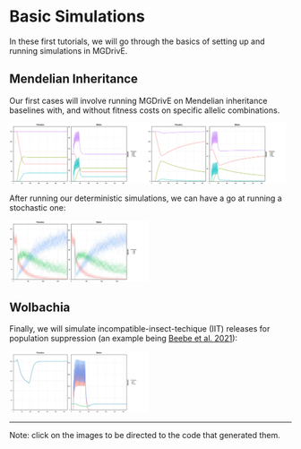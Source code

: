 # Basic Simulations

In these first tutorials, we will go through the basics of setting up and running simulations in MGDrivE.


## Mendelian Inheritance

Our first cases will involve running MGDrivE on Mendelian inheritance baselines with, and without fitness costs on specific allelic combinations.

[<img src="./media/Mendelian_NC.jpg" width="49%">](../demos/MendelianNoCost.R)[<img src="./media/Mendelian_FC.jpg" width="49%">](../demos/MendelianCost.R)

After running our deterministic simulations, we can have a go at running a stochastic one:

[<img src="./media/Mendelian_ST.jpg" width="49%">](../demos/MendelianStochastic.R)

## Wolbachia

Finally, we will simulate incompatible-insect-techique (IIT) releases for population suppression (an example being [Beebe et al. 2021](https://www.pnas.org/doi/10.1073/pnas.2106828118)):

[<img src="./media/Wolbachia.jpg" width="49%">](../demos/Wolbachia.R)

<hr>

Note: click on the images to be directed to the code that generated them.
